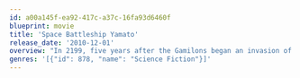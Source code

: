 ```yaml
---
id: a00a145f-ea92-417c-a37c-16fa93d6460f
blueprint: movie
title: 'Space Battleship Yamato'
release_date: '2010-12-01'
overview: "In 2199, five years after the Gamilons began an invasion of Earth, the planet has been ravaged by the aliens' bombs. The remnants of humanity have fled underground to escape the irradiated surface. One day, former pilot Susumu Kodai discovers a capsule sent from the planet Iscandar that tells of a device that can remove the radiation from the Earth's surface. The Earth Defense Force rebuilds the battleship Yamato with a new type of propulsion system to make the 148,000 light year trip to Iscandar in hopes of saving the Earth. Within one year, the radiation will drive the rest of humanity to extinction."
genres: '[{"id": 878, "name": "Science Fiction"}]'
---
```

